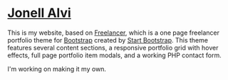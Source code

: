 # [Jonell Alvi](http://jonellalvi.com/)

This is my website, based on [Freelancer](http://startbootstrap.com/template-overviews/freelancer/), which is a one page freelancer portfolio theme for [Bootstrap](http://getbootstrap.com/) created by [Start Bootstrap](http://startbootstrap.com/). This theme features several content sections, a responsive portfolio grid with hover effects, full page portfolio item modals, and a working PHP contact form.

I'm working on making it my own.

